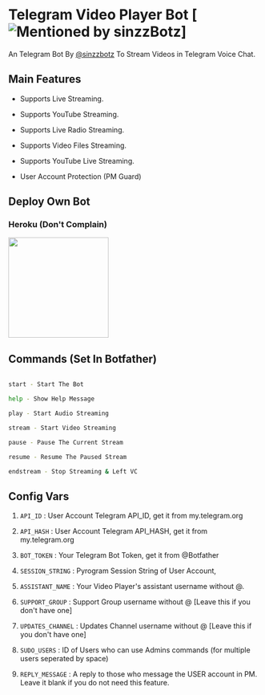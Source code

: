 
# Telegram Video Player Bot [![Mentioned by sinzzBotz ](https://awesome.re/mentioned-badge-flat.svg)]

An Telegram Bot By [@sinzzbotz](https://t.me/sinzzbotz) To Stream Videos in Telegram Voice Chat.

## Main Features

- Supports Live Streaming.

- Supports YouTube Streaming.

- Supports Live Radio Streaming.

- Supports Video Files Streaming.

- Supports YouTube Live Streaming.

- User Account Protection (PM Guard)

## Deploy Own Bot

### Heroku (Don't Complain)

<p><a href="https://heroku.com/deploy?template=https://github.com/AsmSafone/VideoPlayerBot"><img src="https://img.shields.io/badge/Deploy%20To%20Heroku-blueviolet?style=for-the-badge&logo=heroku" width="200""/></a></p>

## Commands (Set In Botfather)

```sh

start - Start The Bot

help - Show Help Message

play - Start Audio Streaming

stream - Start Video Streaming

pause - Pause The Current Stream

resume - Resume The Paused Stream

endstream - Stop Streaming & Left VC

```

## Config Vars

1. `API_ID` : User Account Telegram API_ID, get it from my.telegram.org

2. `API_HASH` : User Account Telegram API_HASH, get it from my.telegram.org

3. `BOT_TOKEN` : Your Telegram Bot Token, get it from @Botfather 

4. `SESSION_STRING` : Pyrogram Session String of User Account, 

5. `ASSISTANT_NAME` : Your Video Player's assistant username without @.

6. `SUPPORT_GROUP` : Support Group username without @ [Leave this if you don't have one]

7. `UPDATES_CHANNEL` : Updates Channel username without @ [Leave this if you don't have one]

8. `SUDO_USERS` : ID of Users who can use Admins commands (for multiple users seperated by space)

9. `REPLY_MESSAGE` : A reply to those who message the USER account in PM. Leave it blank if you do not need this feature.
